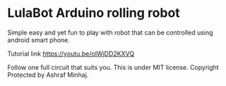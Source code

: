 # LulaBot Arduino rolling robot

Simple easy and yet fun to play with robot that can be controlled using android smart phone.

Tutorial link https://youtu.be/oIWjDD2KXVQ

Follow one full circuit that suits you. 
This is under MIT license. Copyright Protected by Ashraf Minhaj.
